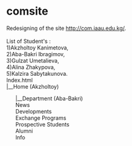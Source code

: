 # comsite
Redesigning of the site http://com.iaau.edu.kg/. <br><br>
List of Student's : <br>
1)Akzholtoy Kanimetova,<br>
2)Aba-Bakri Ibragimov,<br>
3)Gulzat Umetalieva,<br>
4)Alina Zhakypova,<br>
5)Kalzira Sabytakunova.<br>
Index.html<br>
|__Home (Akzholtoy)
<ul>|__Department (Aba-Bakri)<br>
        News<br>
        Developments<br>
        Exchange Programs<br>
        Prospective Students<br>
        Alumni<br>
        Info<br>
</ul>

